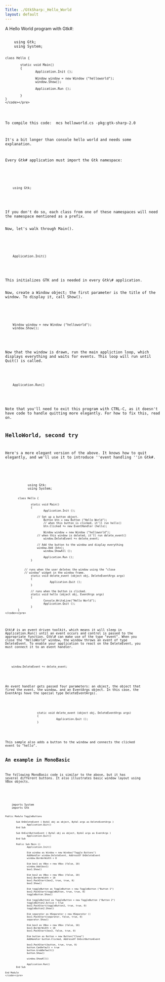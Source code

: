 ```yaml
---
Title: ./GtkSharp:_Hello_World
layout: default
---
```


A Hello World program with Gtk\#:

<div class="csharp">
    <pre><code>
    using Gtk;
    using System;

    class Hello {

            static void Main()
            {
                    Application.Init ();

                    Window window = new Window ("helloworld");
                    window.Show();
        
                    Application.Run ();
        
            }
    }
    </code></pre>

</div>
To compile this code: <bash> mcs helloworld.cs -pkg:gtk-sharp-2.0
</bash>

It's a bit longer than console hello world and needs some explanation.

Every Gtk\# application must import the Gtk namespace:

<div class="csharp">
    <pre><code>
    using Gtk;
    </code></pre>

</div>
If you don't do so, each class from one of these namespaces will need
the namespace mentioned as a prefix.

Now, let's walk through Main().

<div class="csharp">
    <pre><code>
    Application.Init()
    </code></pre>

</div>
This initializes GTK and is needed in every Gtk\# application.

Now, create a Window object; the first parameter is the title of the
window. To display it, call Show().

<div class="csharp">
    <pre><code>
    Window window = new Window ("helloworld");
    window.Show();
    </code></pre>

</div>
Now that the window is drawn, run the main appliction loop, which
displays everything and waits for events. This loop will run until
Quit() is called.

<div class="csharp">
    <pre><code>
    Application.Run()
    </code></pre>

</div>
Note that you'll need to exit this program with CTRL-C, as it doesn't
have code to handle quitting more elegantly. For how to fix this, read
on.

HelloWorld, second try
----------------------

Here's a more elegant version of the above. It knows how to quit
elegantly, and we'll use it to introduce ''event handling ''in Gtk\#.

<div class="csharp">
    <pre><code>
            using Gtk;
            using System;

            class Hello {

                    static void Main()
                    {
                            Application.Init ();

                        // Set up a button object.
                            Button btn = new Button ("Hello World");
                            // when this button is clicked, it'll run hello()
                            btn.Clicked += new EventHandler (hello);

                            Window window = new Window ("helloworld");
                        // when this window is deleted, it'll run delete_event()
                            window.DeleteEvent += delete_event;
                            
                        // Add the button to the window and display everything
                        window.Add (btn);
                            window.ShowAll ();

                            Application.Run ();
                    }


                // runs when the user deletes the window using the "close
                // window" widget in the window frame.
                    static void delete_event (object obj, DeleteEventArgs args)
                    {
                                Application.Quit ();
                    }

                    // runs when the button is clicked.
                    static void hello (object obj, EventArgs args)
                    {
                            Console.WriteLine("Hello World");
                            Application.Quit ();
                    }
            }
    </code></pre>

</div>
Gtk\# is an event driven toolkit, which means it will sleep in
Application.Run() until an event occurs and control is passed to the
appropriate function. Gtk\# can make use of the type "event". When you
close the "HelloWorld" window, the window throws an event of type
DeleteEvent. To enable your application to react on the DeleteEvent, you
must connect it to an event handler.

<div class="csharp">
    <pre><code>
    window.DeleteEvent += delete_event;
    </code></pre>

</div>
An event handler gets passed four parameters: an object, the object that
fired the event, the window, and an EventArgs object. In this case, the
EventArgs have the special type DeleteEventArgs).

<div class="csharp">
    <pre><code>
                    static void delete_event (object obj, DeleteEventArgs args)
                    {
                                Application.Quit ();
                    }
    </code></pre>

</div>
This sample also adds a button to the window and connects the clicked
event to "hello".

An example in MonoBasic
-----------------------

The following MonoBasic code is similar to the above, but it has several
different buttons. It also illustrates basic window layout using VBox
objects.

<div class="csharp">
    <pre><code>
    imports System
    imports Gtk

    Public Module ToggleButtons

            Sub OnDeleteEvent ( ByVal obj as object, ByVal args as DeleteEventArgs )
                    Application.Quit()
            End Sub

            Sub OnExitButtonEvent ( ByVal obj as object, ByVal args as EventArgs )
                    Application.Quit()
            End Sub

            Public Sub Main ()
                    Application.Init()

                    Dim window as Window = new Window("Toggle Buttons")
                    AddHandler window.DeleteEvent, AddressOf OnDeleteEvent
                    window.BorderWidth = 0

                    Dim box1 as VBox = new VBox (false, 10)
                    window.Add(box1)
                    box1.Show()

                    Dim box2 as VBox = new VBox (false, 10)
                    box2.BorderWidth = 10
                    box1.PackStart(box2, true, true, 0)
                    box2.Show()

                    Dim toggleButton as ToggleButton = new ToggleButton ("Button 1")
                    box2.PackStart(toggleButton, true, true, 0)
                    toggleButton.Show()

                    Dim toggleButton2 as ToggleButton = new ToggleButton ("Button 2")
                    toggleButton2.Active = true
                    box2.PackStart(toggleButton2, true, true, 0)
                    toggleButton2.Show()

                    Dim separator as HSeparator = new HSeparator ()
                    box1.PackStart(separator, false, true, 0)
                    separator.Show()

                    Dim box3 as VBox = new VBox (false, 10)
                    box3.BorderWidth = 10
                    box1.PackStart(box3, false, true, 0)

                    Dim button as Button = new Button("Close")
                    AddHandler button.Clicked, AddressOf OnExitButtonEvent

                    box3.PackStart(button, true, true, 0)
                    button.CanDefault = true
                    button.GrabDefault()
                    button.Show()

                    window.ShowAll() 

                    Application.Run()
            End Sub

    End Module
    </code></pre>

</div>
<Category:GtkSharp>
